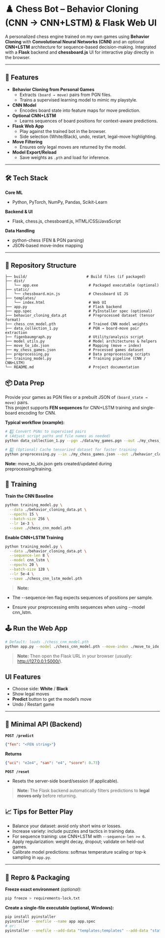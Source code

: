# ♟️ Chess Bot – Behavior Cloning (CNN → CNN+LSTM) & Flask Web UI

A personalized chess engine trained on my own games using **Behavior Cloning** with **Convolutional Neural Networks (CNN)** and an optional **CNN+LSTM** architecture for sequence-based decision-making. Integrated with a **Flask** backend and **chessboard.js** UI for interactive play directly in the browser.

---

## 🚀 Features

- **Behavior Cloning from Personal Games**
  - Extracts `(board → move)` pairs from PGN files.
  - Trains a supervised learning model to mimic my playstyle.
- **CNN Model**
  - Encodes board state into feature maps for move prediction.
- **Optional CNN+LSTM**
  - Learns sequences of board positions for context-aware predictions.
- **Flask Web App**
  - Play against the trained bot in the browser.
  - Side selection (White/Black), undo, restart, legal-move highlighting.
- **Move Filtering**
  - Ensures only legal moves are returned by the model.
- **Model Export/Reload**
  - Save weights as `.pth` and load for inference.

---

## 🛠 Tech Stack

**Core ML**
- Python, PyTorch, NumPy, Pandas, Scikit-Learn

**Backend & UI**
- Flask, chess.js, chessboard.js, HTML/CSS/JavaScript

**Data Handling**
- python-chess (FEN & PGN parsing)
- JSON-based move-index mapping

---

## 📂 Repository Structure

```plaintext
├── build/                           # Build files (if packaged)
├── dist/
│   └── app.exe                       # Packaged executable (optional)
├── static/
│   └── chessboard.min.js             # Chessboard UI JS
├── templates/
│   └── index.html                    # Web UI
├── app.py                            # Flask backend
├── app.spec                          # PyInstaller spec (optional)
├── behavior_cloning_data.pt          # Preprocessed dataset (tensor format)
├── chess_cnn_model.pth               # Trained CNN model weights
├── data_collection_1.py              # PGN → board-move pair extraction
├── figenbaumgraph.py                 # Utility/analysis script
├── model_utils.py                    # Model architectures & helpers
├── move_to_idx.json                  # Mapping (move → index)
├── my_chess_games.json               # Processed games dataset
├── preprocessing.py                  # Data preprocessing scripts
├── training_model.py                 # Training pipeline (CNN / CNN+LSTM)
└── README.md                         # Project documentation
```
## 📦 Data Prep

Provide your games as PGN files or a prebuilt JSON of `(board_state → move)` pairs.  
This project supports **FEN sequences** for CNN+LSTM training and single-board encoding for CNN.

**Typical workflow (example):**
```bash
# 1️⃣ Convert PGNs to supervised pairs
# (Adjust script paths and file names as needed)
python data_collection_1.py --pgn ./data/my_games.pgn --out ./my_chess_games.json
```
```bash
# 2️⃣ (Optional) Cache tensorized dataset for faster training
python preprocessing.py --in ./my_chess_games.json --out ./behavior_cloning_data.pt
```
 **Note:**
 move_to_idx.json gets created/updated during preprocessing/training.

## 🧠 Training

**Train the CNN Baseline**
```bash
python training_model.py \
  --data ./behavior_cloning_data.pt \
  --epochs 15 \
  --batch-size 256 \
  --lr 1e-3 \
  --save ./chess_cnn_model.pth
```
**Enable CNN+LSTM Training**
```bash
python training_model.py \
  --data ./behavior_cloning_data.pt \
  --sequence-len 8 \
  --model cnn_lstm \
  --epochs 20 \
  --batch-size 128 \
  --lr 5e-4 \
  --save ./chess_cnn_lstm_model.pth
```
>**Note:**

- The --sequence-len flag expects sequences of positions per sample.

- Ensure your preprocessing emits sequences when using --model cnn_lstm.

## 🕹️ Run the Web App

```bash
# Default: loads ./chess_cnn_model.pth
python app.py --model ./chess_cnn_model.pth --move-index ./move_to_idx.json
```
> **Note:** Then open the Flask URL in your browser (usually: http://127.0.0.1:5000/).

## UI Features

- Choose side: **White** / **Black**
- Show legal moves
- **Predict** button to get the model’s move
- Undo / Restart game

---

## 🔌 Minimal API (Backend)

**`POST /predict`**
```json
{"fen": "<FEN string>"}
```
**Returns**
```json
{"uci": "e2e4", "san": "e4", "score": 0.73}
```
**`POST /reset`**
- Resets the server-side board/session (if applicable).

> **Note:** The Flask backend automatically filters predictions to **legal moves only** before returning.

## 📈 Tips for Better Play

- Balance your dataset: avoid only short wins or losses.
- Increase variety: include puzzles and tactics in training data.
- For sequence training: use CNN+LSTM with `--sequence-len >= 6`.
- Apply regularization: weight decay, dropout; validate on held-out games.
- Calibrate model predictions: softmax temperature scaling or top-k sampling in `app.py`.

---

## 🧪 Repro & Packaging

**Freeze exact environment** *(optional)*:
```bash
pip freeze > requirements-lock.txt
```
**Create a single-file executable (optional, Windows):**
```bash
pip install pyinstaller
pyinstaller --onefile --name app app.spec
# or:
pyinstaller --onefile --add-data "templates;templates" --add-data "static;static" app.py
```
